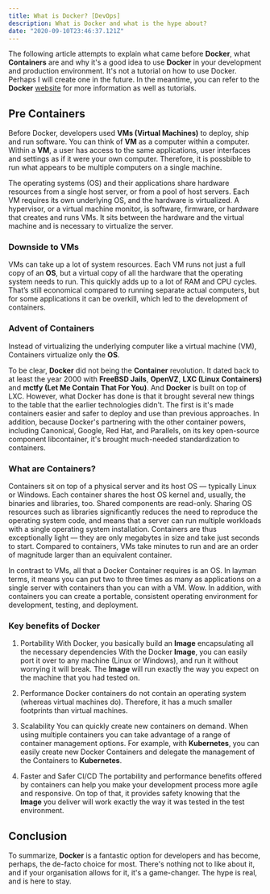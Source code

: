 ```yaml
---
title: What is Docker? [DevOps]
description: What is Docker and what is the hype about?
date: "2020-09-10T23:46:37.121Z"
---
```


The following article attempts to explain what came before **Docker**, what **Containers** are and why it's a good idea to use **Docker** in your development and production environment. It's not a tutorial on how to use Docker. Perhaps I will create one in the future. In the meantime, you can refer to the **Docker** [website](https://www.docker.com/) for more information as well as tutorials.

## Pre Containers

Before Docker, developers used **VMs (Virtual Machines)** to deploy, ship and run software. You can think of **VM** as a computer within a computer. Within a **VM**, a user has access to the same applications, user interfaces and settings as if it were your own computer. Therefore, it is possbible to run what appears to be multiple computers on a single machine.

The operating systems (OS) and their applications share hardware resources from a single host server, or from a pool of host servers. Each VM requires its own underlying OS, and the hardware is virtualized. A hypervisor, or a virtual machine monitor, is software, firmware, or hardware that creates and runs VMs. It sits between the hardware and the virtual machine and is necessary to virtualize the server.

### Downside to VMs

VMs can take up a lot of system resources. Each VM runs not just a full copy of an **OS**, but a virtual copy of all the hardware that the operating system needs to run. This quickly adds up to a lot of RAM and CPU cycles. That’s still economical compared to running separate actual computers, but for some applications it can be overkill, which led to the development of containers.

### Advent of Containers

Instead of virtualizing the underlying computer like a virtual machine (VM), Containers virtualize only the **OS**.

To be clear, **Docker** did not being the **Container** revolution. It dated back to at least the year 2000 with **FreeBSD Jails**, **OpenVZ**, **LXC (Linux Containers)** and **mctfy (Let Me Contain That For You)**. And **Docker** is built on top of LXC. However, what Docker has done is that it brought several new things to the table that the earlier technologies didn't. The first is it's made containers easier and safer to deploy and use than previous approaches. In addition, because Docker's partnering with the other container powers, including Canonical, Google, Red Hat, and Parallels, on its key open-source component libcontainer, it's brought much-needed standardization to containers.

### What are Containers?

Containers sit on top of a physical server and its host OS — typically Linux or Windows. Each container shares the host OS kernel and, usually, the binaries and libraries, too. Shared components are read-only. Sharing OS resources such as libraries significantly reduces the need to reproduce the operating system code, and means that a server can run multiple workloads with a single operating system installation. Containers are thus exceptionally light — they are only megabytes in size and take just seconds to start. Compared to containers, VMs take minutes to run and are an order of magnitude larger than an equivalent container.

In contrast to VMs, all that a Docker Container requires is an OS. In layman terms, it means you can put two to three times as many as applications on a single server with containers than you can with a VM. Wow. In addition, with containers you can create a portable, consistent operating environment for development, testing, and deployment.

### Key benefits of Docker

1. Portability
With Docker, you basically build an **Image** encapsulating all the necessary dependencies  With the Docker **Image**, you can easily port it over to any machine (Linux or Windows), and run it without worrying it will break. The **Image** will run exactly the way you expect on the machine that you had tested on.

2. Performance
Docker containers do not contain an operating system (whereas virtual machines do). Therefore, it has a much smaller footprints than virtual machines.

3. Scalability
You can quickly create new containers on demand. When using multiple containers you can take advantage of a range of container management options. For example, with **Kubernetes**, you can easily create new Docker Containers and delegate the management of the Containers to **Kubernetes**.

4. Faster and Safer CI/CD
The portability and performance benefits offered by containers can help you make your development process more agile and responsive. On top of that, it provides safety knowing that the **Image** you deliver will work exactly the way it was tested in the test environment.

## Conclusion

To summarize, **Docker** is a fantastic option for developers and has become, perhaps, the de-facto choice for most. There's nothing not to like about it, and if your organisation allows for it, it's a game-changer. The hype is real, and is here to stay.